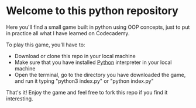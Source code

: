 
# Welcome to this python repository

Here you'll find a small game built in python using OOP concepts, just to put in practice all what I have learned on Codecademy.

To play this game, you'll have to:

- Download or clone this repo in your local machine
- Make sure that you have installed [Python](https://www.python.org/) interpreter in your local machine
- Open the terminal, go to the directory you have downloaded the game, and run it typing "python3 index.py" or "python index.py"

That's it! Enjoy the game and feel free to fork this repo if you find it interesting.